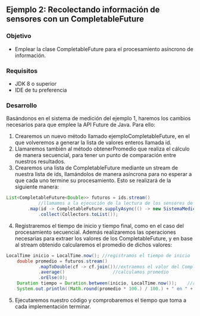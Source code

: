 ## Ejemplo 2: Recolectando información de sensores con un CompletableFuture

### Objetivo
- Emplear la clase CompletableFuture para el procesamiento asíncrono de información.

### Requisitos
- JDK 8 o superior
- IDE de tu preferencia

### Desarrollo
Basándonos en el sistema de medición del ejemplo 1, haremos los cambios necesarios para que emplee la API Future de Java. Para ello: 

1. Crearemos un nuevo método llamado ejemploCompletableFuture, en el que volveremos a generar la lista de valores enteros llamada id.
2. Llamaremos también al método obtenerPromedio que realiza el cálculo de manera secuencial, para tener un punto de comparación entre nuestros resultados.
3. Crearemos una lista de CompletableFuture mediante un stream de nuestra lista de ids, llamándolos de manera asíncrona para no esperar a que cada uno termine su procesamiento. Esto se realizará de la siguiente manera:
```java
List<CompletableFuture<Double>> futuros = ids.stream()
			//llamamos a la ejecución de la lectura de los sensores de manera asíncrona
		.map(id -> CompletableFuture.supplyAsync(() -> new SistemaMedicion().leer(id)))
			.collect(Collectors.toList());
```

4. Registraremos el tiempo de inicio y tiempo final, como en el caso del procesamiento secuencial. Además realizaremos las operaciones necesarias para extraer los valores de los CompletableFuture, y en base al stream obtenido calcularemos el promedio de dichos valores:
```java
LocalTime inicio = LocalTime.now(); //registramos el tiempo de inicio
	double promedio = futuros.stream()
			.mapToDouble(cf -> cf.join())//extraemos el valor del CompletableFuture
			.average()                  //calculamos promedio
			.orElse(0);
	Duration tiempo = Duration.between(inicio, LocalTime.now());    //registramos el tiempo de fin
	System.out.println((Math.round(promedio * 100.) / 100.) + " en " + tiempo.toMillis() + "ms"); //imprimimos el resultado
```

5. Ejecutaremos nuestro código y comprobaremos el tiempo que toma a cada implementación terminar.
